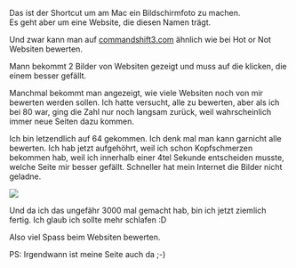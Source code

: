 <!--
.. title: Command Shift 3
.. slug: 316-command-shift-3
.. date: 2007-12-13 11:00:04
.. tags: Design,Internet
.. description: 
.. type: text
-->

Das ist der Shortcut um am Mac ein Bildschirmfoto zu machen.  
Es geht aber um eine Website, die diesen Namen trägt.
<!-- TEASER_END -->

Und zwar kann man auf [commandshift3.com](http://commandshift3.com/) ähnlich wie bei Hot or Not Websiten bewerten.

Mann bekommt 2 Bilder von Websiten gezeigt und muss auf die klicken, die einem besser gefällt.

Manchmal bekommt man angezeigt, wie viele Websiten noch von mir bewerten werden sollen. Ich hatte versucht, alle zu bewerten, aber als ich bei 80 war, ging die Zahl nur noch langsam zurück, weil wahrscheinlich immer neue Seiten dazu kommen.

Ich bin letzendlich auf 64 gekommen. Ich denk mal man kann garnicht alle bewerten. Ich hab jetzt aufgehöhrt, weil ich schon Kopfschmerzen bekommen hab, weil ich innerhalb einer 4tel Sekunde entscheiden musste, welche Seite mir besser gefällt. Schneller hat mein Internet die Bilder nicht geladne.

![](/images/commandshift3.jpg)

Und da ich das ungefähr 3000 mal gemacht hab, bin ich jetzt ziemlich fertig. Ich glaub ich sollte mehr schlafen :D

Also viel Spass beim Websiten bewerten.

PS: Irgendwann ist meine Seite auch da ;-)
